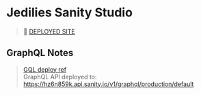 # Jedilies Sanity Studio
> 🤖 [DEPLOYED SITE](https://jedilies.sanity.studio/)


## GraphQL Notes
> [GQL deploy ref](https://www.sanity.io/docs/cli-graphql)  
> GraphQL API deployed to:  
> https://hz6n859k.api.sanity.io/v1/graphql/production/default